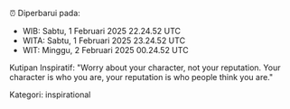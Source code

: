 ⏰ Diperbarui pada:
- WIB: Sabtu, 1 Februari 2025 22.24.52 UTC
- WITA: Sabtu, 1 Februari 2025 23.24.52 UTC
- WIT: Minggu, 2 Februari 2025 00.24.52 UTC

Kutipan Inspiratif:
"Worry about your character, not your reputation. Your character is who you are, your reputation is who people think you are."


Kategori: inspirational

